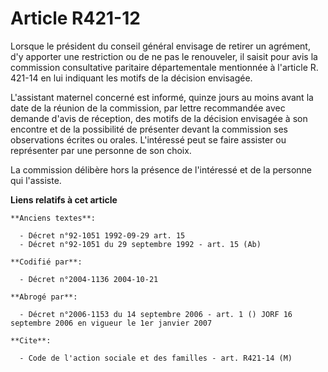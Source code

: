 # Article R421-12

Lorsque le président du conseil général envisage de retirer un agrément, d'y apporter une restriction ou de ne pas le
renouveler, il saisit pour avis la commission consultative paritaire départementale mentionnée à l'article R. 421-14 en lui
indiquant les motifs de la décision envisagée.

L'assistant maternel concerné est informé, quinze jours au moins avant la date de la réunion de la commission, par lettre
recommandée avec demande d'avis de réception, des motifs de la décision envisagée à son encontre et de la possibilité de
présenter devant la commission ses observations écrites ou orales. L'intéressé peut se faire assister ou représenter par une
personne de son choix.

La commission délibère hors la présence de l'intéressé et de la personne qui l'assiste.

**Liens relatifs à cet article**

	**Anciens textes**:

	  - Décret n°92-1051 1992-09-29 art. 15
	  - Décret n°92-1051 du 29 septembre 1992 - art. 15 (Ab)

	**Codifié par**:

	  - Décret n°2004-1136 2004-10-21

	**Abrogé par**:

	  - Décret n°2006-1153 du 14 septembre 2006 - art. 1 () JORF 16 septembre 2006 en vigueur le 1er janvier 2007

	**Cite**:

	  - Code de l'action sociale et des familles - art. R421-14 (M)
